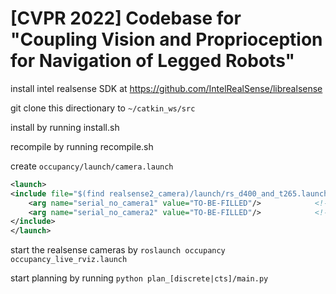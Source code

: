 # [CVPR 2022] Codebase for "Coupling Vision and Proprioception for Navigation of Legged Robots"

install intel realsense SDK at https://github.com/IntelRealSense/librealsense

git clone this directionary to `~/catkin_ws/src`

install by running install.sh

recompile by running recompile.sh

create `occupancy/launch/camera.launch`

```xml
<launch>
<include file="$(find realsense2_camera)/launch/rs_d400_and_t265.launch">
    <arg name="serial_no_camera1" value="TO-BE-FILLED"/> 			<!-- Note: Replace with actual serial number (camera1 default: t265)-->
    <arg name="serial_no_camera2" value="TO-BE-FILLED"/> 			<!-- Note: Replace with actual serial number (camera2 default: d400)-->
</include>
</launch>
```

start the realsense cameras by `roslaunch occupancy occupancy_live_rviz.launch`

start planning by running `python plan_[discrete|cts]/main.py`
